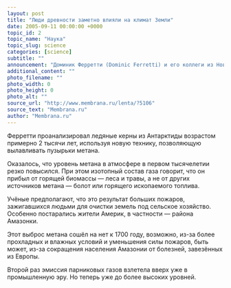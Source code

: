 ```yaml
---
layout: post
title: "Люди древности заметно влияли на климат Земли"
date: 2005-09-11 00:00:00 +0000
topic_id: 2
topic_name: "Наука"
topic_slug: science
categories: [science]
subtitle: ""
announcement: "Доминик Ферретти (Dominic Ferretti) и его коллеги из Новозеландского национального института океана и атмосферы (NIWA) доказали, что человечество ощутимо влияло на климат всей планеты задолго до индустриальной эпохи."
additional_content: ""
photo_filename: ""
photo_width: 0
photo_height: 0
photo_alt: ""
source_url: "http://www.membrana.ru/lenta/?5106"
source_text: "Membrana.ru"
author: "Membrana.ru"
---
```

Ферретти проанализировал ледяные керны из Антарктиды возрастом примерно 2 тысячи лет, используя новую технику, позволяющую вылавливать пузырьки метана.

Оказалось, что уровень метана в атмосфере в первом тысячелетии резко повысился. При этом изотопный состав газа говорит, что он прибыл от горящей биомассы — леса и травы, а не от других источников метана — болот или горящего ископаемого топлива.

Учёные предполагают, что это результат больших пожаров, зажигавшихся людьми для очистки земель под сельское хозяйство. Особенно постарались жители Америк, в частности — района Амазонки.

Этот выброс метана сошёл на нет к 1700 году, возможно, из-за более прохладных и влажных условий и уменьшения силы пожаров, быть может, из-за сокращения населения Амазонии от болезней, завезённых из Европы.

Второй раз эмиссия парниковых газов взлетела вверх уже в промышленную эру. Но теперь уже до более высоких уровней.
